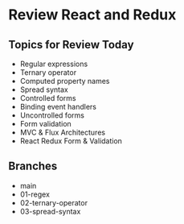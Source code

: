 # Review React and Redux

## Topics for Review Today
* Regular expressions
* Ternary operator
* Computed property names
* Spread syntax
* Controlled forms
* Binding event handlers
* Uncontrolled forms
* Form validation
* MVC & Flux Architectures
* React Redux Form & Validation

## Branches
* main
* 01-regex
* 02-ternary-operator
* 03-spread-syntax
